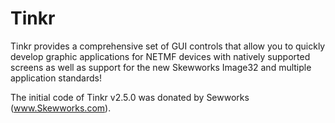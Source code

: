 Tinkr
=====

Tinkr provides a comprehensive set of GUI controls that allow you to quickly develop graphic applications for NETMF devices with natively supported screens as well as support for the new Skewworks Image32 and multiple application standards!

The initial code of Tinkr v2.5.0 was donated by Sewworks (www.Skewworks.com).
